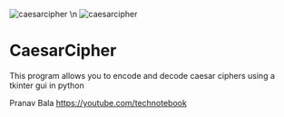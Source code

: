 ![caesarcipher](https://user-images.githubusercontent.com/40372979/129133337-398de8b2-91d8-4443-bedb-d87bbc246c48.png)
\n
![caesarcipher](https://user-images.githubusercontent.com/40372979/129133220-3605f363-9085-4d6a-b9f1-4bc5ff055467.png)
# CaesarCipher

This program allows you to encode and decode caesar ciphers using a tkinter gui in python

Pranav Bala
https://youtube.com/technotebook
